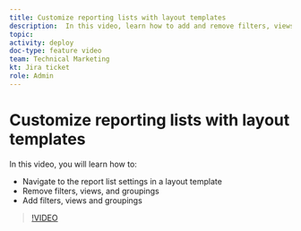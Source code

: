 ```yaml
---
title: Customize reporting lists with layout templates
description:  In this video, learn how to add and remove filters, views, and groups from the reporting lists with a layout template.
topic:
activity: deploy
doc-type: feature video
team: Technical Marketing
kt: Jira ticket
role: Admin
---
```

# Customize reporting lists with layout templates

In this video, you will learn how to:

* Navigate to the report list settings in a layout template
* Remove filters, views, and groupings
* Add filters, views and groupings

>[!VIDEO](https://video.tv.adobe.com/v/335079/?quality=12)
